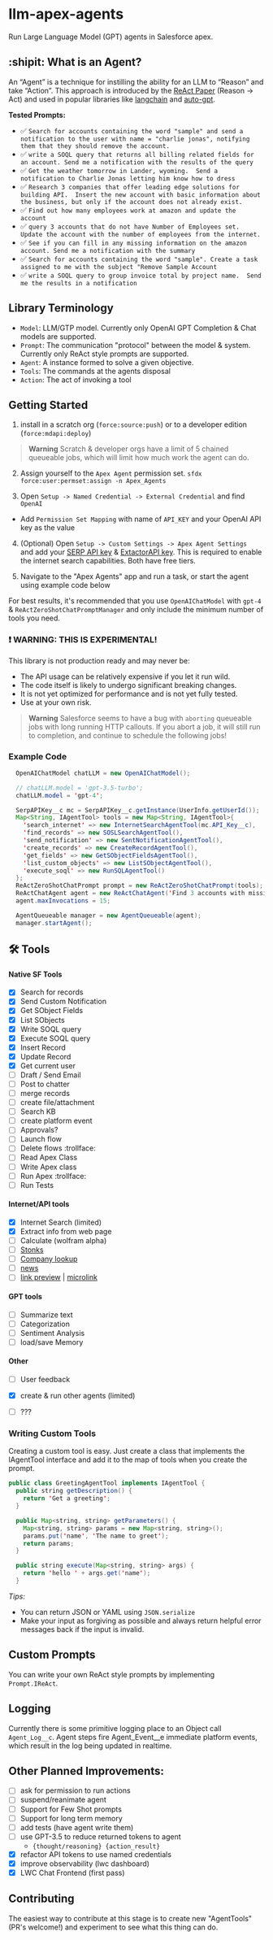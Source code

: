 # llm-apex-agents

Run Large Language Model (GPT) agents in Salesforce apex.

## :shipit: What is an Agent?

An “Agent” is a technique for instilling the ability for an LLM to “Reason” and take “Action”. This approach is introduced by the [ReAct Paper](https://arxiv.org/pdf/2210.03629.pdf) (Reason → Act) and used in popular libraries like [langchain](https://github.com/hwchase17/langchain) and [auto-gpt](https://github.com/Torantulino/Auto-GPT).


**Tested Prompts:**

- :white_check_mark: `Search for accounts containing the word "sample" and send a notification to the user with name = "charlie jonas", notifying them that they should remove the account.`
- :white_check_mark: `write a SOQL query that returns all billing related fields for an account. Send me a notification with the results of the query`
- :white_check_mark: `Get the weather tomorrow in Lander, wyoming.  Send a notification to Charlie Jonas letting him know how to dress`
- :white_check_mark: `Research 3 companies that offer leading edge solutions for building API.  Insert the new account with basic information about the business, but only if the account does not already exist.`
- :white_check_mark: `Find out how many employees work at amazon and update the account`
- :white_check_mark: `query 3 accounts that do not have Number of Employees set.  Update the account with the number of employees from the internet.`
- :white_check_mark: `See if you can fill in any missing information on the amazon account. Send me a notification with the summary`
- :white_check_mark: `Search for accounts containing the word "sample". Create a task assigned to me with the subject "Remove Sample Account`
- :white_check_mark: `write a SOQL query to group invoice total by project name.  Send me the results in a notification`

## Library Terminology

- `Model`: LLM/GTP model. Currently only OpenAI GPT Completion & Chat models are supported.
- `Prompt`: The communication "protocol" between the model & system. Currently only ReAct style prompts are supported.
- `Agent`: A instance formed to solve a given objective.
- `Tools`: The commands at the agents disposal
- `Action`: The act of invoking a tool

## Getting Started

1. install in a scratch org (`force:source:push`) or to a developer edition (`force:mdapi:deploy`)

> **Warning**
> Scratch & developer orgs have a limit of 5 chained queueable jobs, which will limit how much work the agent can do.

2. Assign yourself to the `Apex Agent` permission set. `sfdx force:user:permset:assign -n Apex_Agents`

3. Open `Setup -> Named Credential -> External Credential` and find `OpenAI`
- Add `Permission Set Mapping` with name of `API_KEY` and your OpenAI API key as the value

4. (Optional) Open `Setup -> Custom Settings -> Apex Agent Settings	` and add your [SERP API key](https://serpapi.com/dashboard) & [ExtactorAPI key](https://extractorapi.com/).  This is required to enable the internet search capabilities. Both have free tiers.

5. Navigate to the "Apex Agents" app and run a task, or start the agent using example code below


For best results, it's recommended that you use `OpenAIChatModel` with `gpt-4` & `ReActZeroShotChatPromptManager` and only include the minimum number of tools you need.


### :exclamation: WARNING: THIS IS EXPERIMENTAL!

This library is not production ready and may never be:

- The API usage can be relatively expensive if you let it run wild. 
- The code itself is likely to undergo significant breaking changes.
- It is not yet optimized for performance and is not yet fully tested.
- Use at your own risk.

> **Warning**
> Salesforce seems to have a bug with `aborting` queueable jobs with long running HTTP callouts.  If you abort a job, it will still run to completion, and continue to schedule the following jobs!


### Example Code

```java
  OpenAIChatModel chatLLM = new OpenAIChatModel();

  // chatLLM.model = 'gpt-3.5-turbo';
  chatLLM.model = 'gpt-4';

  SerpAPIKey__c mc = SerpAPIKey__c.getInstance(UserInfo.getUserId());
  Map<String, IAgentTool> tools = new Map<String, IAgentTool>{
    'search_internet' => new InternetSearchAgentTool(mc.API_Key__c),
    'find_records' => new SOSLSearchAgentTool(),
    'send_notification' => new SentNotificationAgentTool(),
    'create_records' => new CreateRecordAgentTool(),
    'get_fields' => new GetSObjectFieldsAgentTool(),
    'list_custom_objects' => new ListSObjectAgentTool(),
    'execute_soql' => new RunSQLAgentTool()
  };
  ReActZeroShotChatPrompt prompt = new ReActZeroShotChatPrompt(tools);
  ReActChatAgent agent = new ReActChatAgent('Find 3 accounts with missing phone numbers and try to populate them from the internet', prompt, chatLLM);
  agent.maxInvocations = 15;

  AgentQueueable manager = new AgentQueueable(agent);
  manager.startAgent();
```


## :hammer_and_wrench: Tools

#### Native SF Tools

- [x] Search for records
- [x] Send Custom Notification
- [x] Get SObject Fields
- [x] List SObjects
- [x] Write SOQL query
- [x] Execute SOQL query
- [x] Insert Record
- [x] Update Record
- [x] Get current user
- [ ] Draft / Send Email
- [ ] Post to chatter
- [ ] merge records
- [ ] create file/attachment
- [ ] Search KB
- [ ] create platform event
- [ ] Approvals?
- [ ] Launch flow
- [ ] Delete flows :trollface:
- [ ] Read Apex Class
- [ ] Write Apex class
- [ ] Run Apex :trollface:
- [ ] Run Tests

#### Internet/API tools

- [x] Internet Search (limited)
- [x] Extract info from web page
- [ ] Calculate (wolfram alpha)
- [ ] [Stonks](https://github.com/public-apis/public-apis#finance)
- [ ] [Company lookup](https://api.orb-intelligence.com/docs/)
- [ ] [news](https://github.com/public-apis/public-apis#news)
- [ ] [link preview](LinkPreview) | [microlink](https://microlink.io/)

#### GPT tools
- [ ] Summarize text
- [ ] Categorization
- [ ] Sentiment Analysis
- [ ] load/save Memory

#### Other
- [ ] User feedback
- [x] create & run other agents (limited)
- [ ] ???


### Writing Custom Tools

Creating a custom tool is easy. Just create a class that implements the IAgentTool interface and add it to the map of tools when you create the prompt.

```java
public class GreetingAgentTool implements IAgentTool {
  public string getDescription() {
    return 'Get a greeting';
  }

  public Map<string, string> getParameters() {
    Map<string, string> params = new Map<string, string>();
    params.put('name', 'The name to greet');
    return params;
  }

  public string execute(Map<string, string> args) {
    return 'hello ' + args.get('name');
  }
```

*Tips:* 
- You can return JSON or YAML using `JSON.serialize`
- Make your input as forgiving as possible and always return helpful error messages back if the input is invalid.

## Custom Prompts

You can write your own ReAct style prompts by implementing `Prompt.IReAct`.

## Logging

Currently there is some primitive logging place to an Object call `Agent_Log__c`.  Agent steps fire Agent_Event__e immediate platform events, which result in the log being updated in realtime.

## Other Planned Improvements:

- [ ] ask for permission to run actions
- [ ] suspend/reanimate agent
- [ ] Support for Few Shot prompts
- [ ] Support for long term memory
- [ ] add tests (have agent write them)
- [ ] use GPT-3.5 to reduce returned tokens to agent
    - `{thought/reasoning} {action_result}` 
- [x] refactor API tokens to use named credentials
- [x] improve observability (lwc dashboard)
- [x] LWC Chat Frontend (first pass)

## Contributing

The easiest way to contribute at this stage is to create new "AgentTools" (PR's welcome!) and experiment to see what this thing can do.

